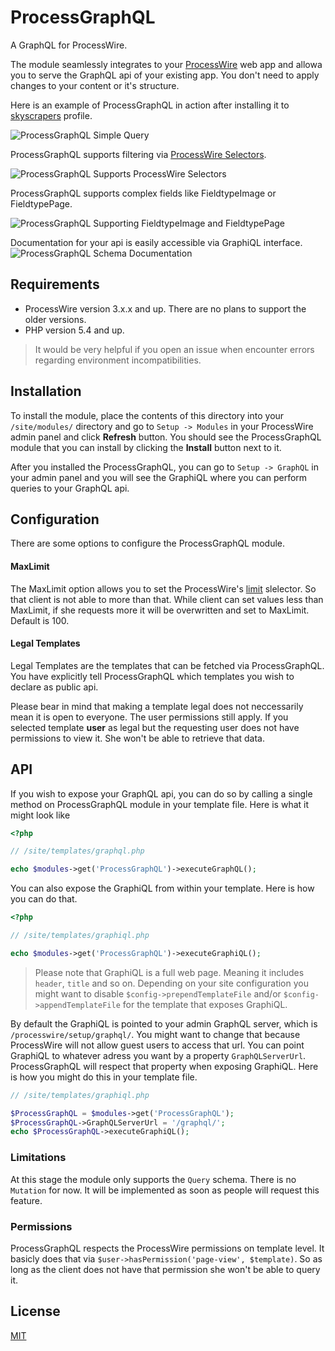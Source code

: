 ProcessGraphQL
==============

A GraphQL for ProcessWire.

The module seamlessly integrates to your [ProcessWire][pw] web app and allowa you to
serve the GraphQL api of your existing app. You don't need to apply changes to
your content or it's structure. 

Here is an example of ProcessGraphQL in action after installing it to 
[skyscrapers][pw-skyscrapers] profile.

![ProcessGraphQL Simple Query][img-query]

ProcessGraphQL supports filtering via [ProcessWire Selectors][pw-selectors].

![ProcessGraphQL Supports ProcessWire Selectors][img-filtering]

ProcessGraphQL supports complex fields like FieldtypeImage or FieldtypePage.

![ProcessGraphQL Supporting FieldtypeImage and FieldtypePage][img-fieldtypes]

Documentation for your api is easily accessible via GraphiQL interface.
![ProcessGraphQL Schema Documentation][img-documentation]

## Requirements
- ProcessWire version 3.x.x and up. There are no plans to support the older versions. 
- PHP version 5.4 and up.

> It would be very helpful if you open an issue when encounter errors regarding
> environment incompatibilities.

## Installation
To install the module, place the contents of this directory into your `/site/modules/`
directory and go to `Setup -> Modules` in your ProcessWire admin panel and click
__Refresh__ button. You should see the ProcessGraphQL module that you can install
by clicking the __Install__ button next to it.

After you installed the ProcessGraphQL, you can go to `Setup -> GraphQL` in your
admin panel and you will see the GraphiQL where you can perform queries to your
GraphQL api.

## Configuration
There are some options to configure the ProcessGraphQL module.
#### MaxLimit
The MaxLimit option allows you to set the ProcessWire's [limit][pw-api-selectors-limit] slelector. So that 
client is not able to more than that. While client can set values less than MaxLimit, if
she requests more it will be overwritten and set to MaxLimit. Default is 100.

#### Legal Templates
Legal Templates are the templates that can be fetched via ProcessGraphQL. You have explicitly
tell ProcessGraphQL which templates you wish to declare as public api.

Please bear in mind that making a template legal does not neccessarily mean it is
open to everyone. The user permissions still apply. If you selected template __user__
as legal but the requesting user does not have permissions to view it. She won't be
able to retrieve that data.

## API
If you wish to expose your GraphQL api, you can do so by calling a single method on
ProcessGraphQL module in your template file. Here is what it might look like
```php
<?php

// /site/templates/graphql.php

echo $modules->get('ProcessGraphQL')->executeGraphQL();
```

You can also expose the GraphiQL from within your template. Here is how you can do that.
```php
<?php

// /site/templates/graphiql.php

echo $modules->get('ProcessGraphQL')->executeGraphiQL();
```
> Please note that GraphiQL is a full web page. Meaning it includes `header`,
> `title` and so on. Depending on your site configuration you might want to
> disable `$config->prependTemplateFile` and/or `$config->appendTemplateFile`
> for the template that exposes GraphiQL.

By default the GraphiQL is pointed to your admin GraphQL server, which is 
`/processwire/setup/graphql/`. You might want to change that because ProcessWire
will not allow guest users to access that url. You can point GraphiQL to whatever adress
you want by a property `GraphQLServerUrl`. ProcessGraphQL will respect that property
when exposing GraphiQL.
Here is how you might do this in your template file.
```php
// /site/templates/graphiql.php

$ProcessGraphQL = $modules->get('ProcessGraphQL');
$ProcessGraphQL->GraphQLServerUrl = '/graphql/';
echo $ProcessGraphQL->executeGraphiQL();
```

### Limitations
At this stage the module only supports the `Query` schema. There is no `Mutation` for now.
It will be implemented as soon as people will request this feature.

### Permissions
ProcessGraphQL respects the ProcessWire permissions on template level. It basicly does that
via `$user->hasPermission('page-view', $template)`. So as long as the client does not have
that permission she won't be able to query it.

## License
[MIT](https://github.com/dadish/ProcessGraphQL/blob/master/LICENSE)

[graphql]: http://graphql.org/
[graphiql]: https://github.com/graphql/graphiql/
[pw]: https://processwire.com
[pw-skyscrapers]: http://demo.processwire.com/
[pw-selectors]: https://processwire.com/api/selectors/
[pw-api-selectors-limit]: https://processwire.com/api/selectors#limit
[img-query]: https://raw.githubusercontent.com/dadish/ProcessGraphQL/master/imgs/ProcessGraphQL-Query.gif
[img-filtering]: https://raw.githubusercontent.com/dadish/ProcessGraphQL/master/imgs/ProcessGraphQL-Filtering.gif
[img-fieldtypes]: https://raw.githubusercontent.com/dadish/ProcessGraphQL/master/imgs/ProcessGraphQL-Fieldtypes.gif
[img-documentation]: https://raw.githubusercontent.com/dadish/ProcessGraphQL/master/imgs/ProcessGraphQL-Documentation.gif